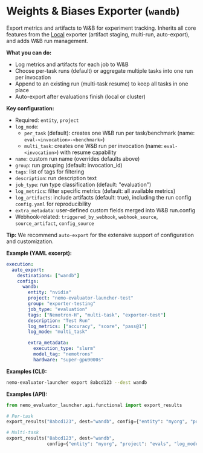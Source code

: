 # Weights & Biases Exporter (`wandb`)

Export metrics and artifacts to W&B for experiment tracking. Inherits all core features from the [Local](local.md) exporter (artifact staging, multi-run, auto-export), and adds W&B run management.

**What you can do:**
- Log metrics and artifacts for each job to W&B
- Choose per-task runs (default) or aggregate multiple tasks into one run per invocation
- Append to an existing run (multi-task resume) to keep all tasks in one place
- Auto-export after evaluations finish (local or cluster)

**Key configuration:**
- Required: `entity`, `project`
- `log_mode`: 
  - `per_task` (default): creates one W&B run per task/benchmark (name: `eval-<invocation>-<benchmark>`)
  - `multi_task`: creates one W&B run per invocation (name: `eval-<invocation>`) with resume capability
- `name`: custom run name (overrides defaults above)
- `group`: run grouping (default: invocation_id)
- `tags`: list of tags for filtering
- `description`: run description text
- `job_type`: run type classification (default: "evaluation")
- `log_metrics`: filter specific metrics (default: all available metrics)
- `log_artifacts`: include artifacts (default: true), including the run config `config.yaml` for reproducibility
- `extra_metadata`: user-defined custom fields merged into W&B run.config
- Webhook-related: `triggered_by_webhook`, `webhook_source`, `source_artifact`, `config_source`

**Tip:** We recommend `auto-export` for the extensive support of configuration and customization.

**Example (YAML excerpt):**
```yaml
execution:
  auto_export:
    destinations: ["wandb"]
    configs:
      wandb:
        entity: "nvidia"
        project: "nemo-evaluator-launcher-test"
        group: "exporter-testing"
        job_type: "evaluation"
        tags: ["Nemotron-H", "multi-task", "exporter-test"]
        description: "Test Run"
        log_metrics: ["accuracy", "score", "pass@1"]
        log_mode: "multi_task"

        extra_metadata: 
          execution_type: "slurm"
          model_tag: "nemotrons"
          hardware: "super-gpu9000s"
```

**Examples (CLI):**
```bash
nemo-evaluator-launcher export 8abcd123 --dest wandb
```

**Examples (API):**
```python
from nemo_evaluator_launcher.api.functional import export_results

# Per-task
export_results("8abcd123", dest="wandb", config={"entity": "myorg", "project": "evals"})

# Multi-task
export_results("8abcd123", dest="wandb",
               config={"entity": "myorg", "project": "evals", "log_mode": "multi_task"})
```